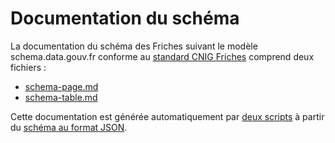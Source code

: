 # Documentation du schéma
La documentation du schéma des Friches suivant le modèle schema.data.gouv.fr conforme au [standard CNIG Friches](https://github.com/cnigfr/Friches/tree/main/standard) comprend deux fichiers :
- [schema-page.md](https://github.com/cnigfr/Friches/blob/main/annexes_schema/documentation/schema-page.md)
- [schema-table.md](https://github.com/cnigfr/Friches/blob/main/annexes_schema/documentation/schema-table.md)

Cette documentation est générée automatiquement par [deux scripts](https://github.com/cnigfr/Friches/tree/main/annexes_schema/scripts) à partir du [schéma au format JSON](https://github.com/cnigfr/schema-friches/schema.json).
